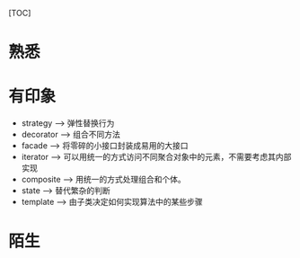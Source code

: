 [TOC]

# 熟悉

# 有印象
- strategy ——> 弹性替换行为
- decorator ——> 组合不同方法
- facade ——> 将零碎的小接口封装成易用的大接口
- iterator ——> 可以用统一的方式访问不同聚合对象中的元素，不需要考虑其内部实现
- composite ——> 用统一的方式处理组合和个体。
- state ——> 替代繁杂的判断
- template ——> 由子类决定如何实现算法中的某些步骤

# 陌生
